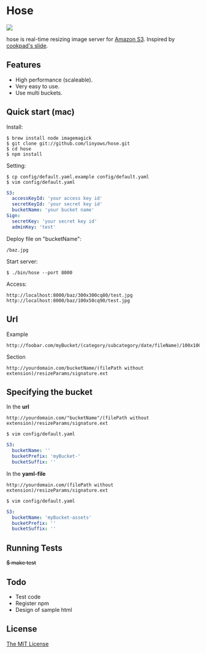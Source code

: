 Hose
====

<img src="//github.com/linyows/hose/raw/master/etc/hose.png"/></img>

hose is real-time resizing image server for [Amazon S3](http://aws.amazon.com/s3/).
Inspired by [cookpad's slide](http://www.slideshare.net/mirakui/ss-8150494).

Features
--------

- High performance (scaleable).
- Very easy to use.
- Use multi buckets.

Quick start (mac)
-----------------

Install:

    $ brew install node imagemagick
    $ git clone git://github.com/linyows/hose.git
    $ cd hose
    $ npm install

Setting:

    $ cp config/default.yaml.example config/default.yaml
    $ vim config/default.yaml
```yaml
S3:
  accessKeyId: 'your access key id'
  secretKeyId: 'your secret key id'
  bucketName: 'your bucket name'
Sign:
  secretKey: 'your secret key id'
  adminKey: 'test'
```

Deploy file on "bucketName":

    /baz.jpg

Start server:

    $ ./bin/hose --port 8000

Access:

    http://localhost:8000/baz/300x300cq80/test.jpg
    http://localhost:8000/baz/100x50cq90/test.jpg

Url
---

Example

    http://foobar.com/myBucket/(category/subcategory/date/fileName)/100x100cq75/802a393d7247aa0caf9056223503bdf611d478ee.jpg

Section

    http://yourdomain.com/bucketName/(filePath without extension)/resizeParams/signature.ext


Specifying the bucket
---------------------

In the **url**

    http://yourdomain.com/"bucketName"/(filePath without extension)/resizeParams/signature.ext

`$ vim config/default.yaml`

```yaml
S3:
  bucketName: ''
  bucketPrefix: 'myBucket-'
  bucketSuffix: ''
```

In the **yaml-file**

    http://yourdomain.com/(filePath without extension)/resizeParams/signature.ext

`$ vim config/default.yaml`

```yaml
S3:
  bucketName: 'myBucket-assets'
  bucketPrefix: ''
  bucketSuffix: ''
```

Running Tests
-------------

<del>$ make test</del>

Todo
----

- Test code
- Register npm
- Design of sample html

License
-------

[The MIT License](https://raw.github.com/linyows/hose/master/LICENSE)
